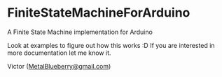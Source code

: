 # FiniteStateMachineForArduino
A Finite State Machine implementation for Arduino

Look at examples to figure out how this works :D
If you are interested in more documentation let me know it.

Victor (MetalBlueberry@gmail.com)
